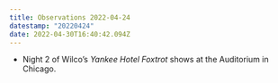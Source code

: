 ```yaml
---
title: Observations 2022-04-24
datestamp: "20220424"
date: 2022-04-30T16:40:42.094Z
---
```

- Night 2 of Wilco’s *Yankee Hotel Foxtrot* shows at the Auditorium in Chicago.